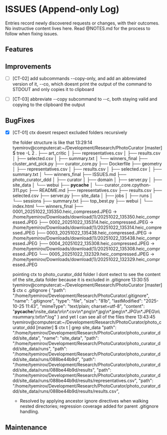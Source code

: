 # ISSUES (Append-only Log)

Entries record newly discovered requests or changes, with their outcomes. No instructive content lives here. Read @NOTES.md for the process to follow when fixing issues.

## Features

## Improvements

- [ ] [CT-02] add subcommands --copy-only, and add an abbreviated version of it, --co, which doesnt print the output of the command to STDOUT and only copies it to clipboard
- [ ] [CT-03] abbreviate --copy subcommand to --c, both staying valid and copying to the clipboard the output


## BugFixes

- [x] [CT-01] ctx doesnt respect excluded folders recursively

    the folder structure is like that
    13:29:14 tyemirov@computercat:~/Development/Research/PhotoCurator [master] $ tree -L 2
    .
    ├── art_critic
    │   ├── representatives.csv
    │   ├── results.csv
    │   ├── selected.csv
    │   ├── summary.txt
    │   └── winners_final
    ├── cluster_and_pick.py
    ├── curator_core.py
    ├── Dockerfile
    ├── geometry
    │   ├── representatives.csv
    │   ├── results.csv
    │   ├── selected.csv
    │   ├── summary.txt
    │   └── winners_final
    ├── ISSUES.md
    ├── photo_curator_ddd
    │   ├── curator
    │   ├── domain
    │   ├── server.py
    │   ├── site_data
    │   └── webui
    ├── __pycache__
    │   └── curator_core.cpython-311.pyc
    ├── README.md
    ├── representatives.csv
    ├── results.csv
    ├── selected.csv
    ├── server.py
    ├── site_data
    │   ├── jobs
    │   ├── runs
    │   └── sessions
    ├── summary.txt
    ├── top_best.py
    ├── webui
    │   └── index.html
    └── winners_final
        ├── 0001_20251022_135350.heic_compressed.JPEG -> /home/tyemirov/Downloads/download(1)/20251022_135350.heic_compressed.JPEG
        ├── 0002_20251022_135314.heic_compressed.JPEG -> /home/tyemirov/Downloads/download(1)/20251022_135314.heic_compressed.JPEG
        ├── 0003_20251022_135438.heic_compressed.JPEG -> /home/tyemirov/Downloads/download(1)/20251022_135438.heic_compressed.JPEG
        ├── 0004_20251022_135308.heic_compressed.JPEG -> /home/tyemirov/Downloads/download(1)/20251022_135308.heic_compressed.JPEG
        └── 0005_20251022_132329.heic_compressed.JPEG -> /home/tyemirov/Downloads/download(1)/20251022_132329.heic_compressed.JPEG

    pointing ctx to photo_curator_ddd folder I dont extect to see the content of the site_data folder because it is excluded in .gitignore
    13:30:55 tyemirov@computercat:~/Development/Research/PhotoCurator [master] $ ctx c .gitignore 
    {
    "path": "/home/tyemirov/Development/Research/PhotoCurator/.gitignore",
    "name": ".gitignore",
    "type": "file",
    "size": "81b",
    "lastModified": "2025-10-25 11:43",
    "mimeType": "text/plain; charset=utf-8",
    "content": "__pycache__/\nsite_data/\n\n*.csv\n*.png\n*.jpg\n*.jpeg\n*.JPG\n*.JPEG\n\nsummary.txt\n*.log"
    }
    and yet I can see all of the files there
    13:43:45 tyemirov@computercat:~/Development/Research/PhotoCurator/photo_curator_ddd [master] $ ctx t | grep site_data
        "path": "/home/tyemirov/Development/Research/PhotoCurator/photo_curator_ddd/site_data",
        "name": "site_data",
        "path": "/home/tyemirov/Development/Research/PhotoCurator/photo_curator_ddd/site_data/runs",
            "path": "/home/tyemirov/Development/Research/PhotoCurator/photo_curator_ddd/site_data/runs/088be44b9d",
            "path": "/home/tyemirov/Development/Research/PhotoCurator/photo_curator_ddd/site_data/runs/088be44b9d/results",
                "path": "/home/tyemirov/Development/Research/PhotoCurator/photo_curator_ddd/site_data/runs/088be44b9d/results/representatives.csv",
                "path": "/home/tyemirov/Development/Research/PhotoCurator/photo_curator_ddd/site_data/runs/088be44b9d/results/results.csv",
    - Resolved by applying ancestor ignore directives when walking nested directories; regression coverage added for parent .gitignore handling.

## Maintenance

## 
